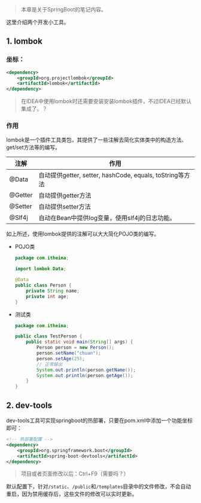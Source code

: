 > 本章是关于SpringBoot的笔记内容。

这里介绍两个开发小工具。

## 1. lombok

### 坐标：

```xml
<dependency>
    <groupId>org.projectlombok</groupId>
    <artifactId>lombok</artifactId>
</dependency>
```

> 在IDEA中使用lombok时还需要安装安装lombok插件，不过IDEA已经默认集成了。？

### 作用

lombok是一个插件工具类包，其提供了一些注解去简化实体类中的构造方法、get/set方法等的编写。

| 注解    | 作用                                                      |
| ------- | --------------------------------------------------------- |
| @Data   | 自动提供getter,  setter, hashCode, equals, toString等方法 |
| @Getter | 自动提供getter方法                                        |
| @Setter | 自动提供setter方法                                        |
| @Slf4j  | 自动在Bean中提供log变量，使用slf4j的日志功能。            |

如上所述，使用lombok提供的注解可以大大简化POJO类的编写。

- POJO类

    ```java
    package com.itheima;
    
    import lombok.Data;
    
    @Data
    public class Person {
        private String name;
        private int age;
    }
    ```

- 测试类

    ```java
    package com.itheima;
    
    public class TestPerson {
        public static void main(String[] args) {
            Person person = new Person();
            person.setName("chuan");
            person.setAge(25);
            // 正常输出
            System.out.println(person.getName());
            System.out.println(person.getAge());
        }
    }
    ```

## 2. dev-tools

dev-tools工具可实现springboot的热部署，只要在pom.xml中添加一个功能坐标即可：

```xml
<!-- 热部署配置 -->
<dependency>
    <groupId>org.springframework.boot</groupId>
    <artifactId>spring-boot-devtools</artifactId>
</dependency>
```

> 项目或者页面修改以后：Ctrl+F9（需要吗？）

默认配置下，针对`/static`、`/public`和`/templates`目录中的文件修改，不会自动重启，因为禁用缓存后，这些文件的修改可以实时更新。

